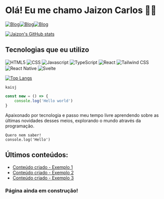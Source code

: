 # Olá! Eu me chamo Jaizon Carlos 👋🏽

[![Blog](https://img.shields.io/website-up-down-green-red/http/monip.org.svg)](http://github.com/devjaizon)[![Blog](https://img.shields.io/website-up-down-green-red/http/monip.org.svg)](http://github.com/devjaizon)[![Blog](https://img.shields.io/website-up-down-green-red/http/monip.org.svg)](http://github.com/devjaizon)

[![Jaizon's GitHub stats](https://github-readme-stats.vercel.app/api?username=devjaizon&show_icons=true&theme=tokyonight)](https://github.com/devjaizon)
<!-- transparent, dark, dracula and tokyonight are also good,  -->

## Tecnologias que eu utilizo

<div>
  <img alt='HTML5' align='center' src='https://img.shields.io/badge/HTML5-E34F26?style=for-the-badge&logo=html5&logoColor=white'/>
  <img alt='CSS' align='center' src='https://img.shields.io/badge/CSS3-1572B6?style=for-the-badge&logo=css3&logoColor=white'/>
  <img alt='Javascript' align='center' src='https://img.shields.io/badge/JavaScript-323330?style=for-the-badge&logo=javascript&logoColor=F7DF1E'/>
  <img alt='TypeScript' align='center' src='https://img.shields.io/badge/TypeScript-007ACC?style=for-the-badge&logo=typescript&logoColor=white'/>
  <img alt='React' align='center' src='https://img.shields.io/badge/React-20232A?style=for-the-badge&logo=react&logoColor=61DAFB'/>
  <img alt='Tailwind CSS' align='center' src='https://img.shields.io/badge/Tailwind_CSS-38B2AC?style=for-the-badge&logo=tailwind-css&logoColor=white'/>
  <img alt='React Native' align='center' src='https://img.shields.io/badge/React_Native-20232A?style=for-the-badge&logo=react&logoColor=61DAFB'/>
  <img alt='Svelte' align='center' src='https://img.shields.io/badge/Svelte-4A4A55?style=for-the-badge&logo=svelte&logoColor=FF3E00'/>
</div>

[![Top Langs](https://github-readme-stats.vercel.app/api/top-langs/?username=devjaizon&layout=compact)](https://github.com/devjaizon)

    kaisj
```js
const new = () => {
    console.log('Hello world')
}
```

Apaixonado por tecnologia e passo meu tempo livre aprendendo sobre as últimas novidades desses meios, explorando o mundo através da programação.

	Quero nem saber!
	console.log('Hello')

## Últimos conteúdos:

- [Conteúdo criado - Exemplo 1](http://gitub.com/devjaizon)
- [Conteúdo criado - Exemplo 2](http://gitub.com/devjaizon)
- [Conteúdo criado - Exemplo 3](http://gitub.com/devjaizon)

### Página ainda em construção!

<!--
**devjaizon/devjaizon** is a ✨ _special_ ✨ repository because its `README.md` (this file) appears on your GitHub profile.

Badges:
- https://dev.to/envoy_/150-badges-for-github-pnk
Emojis:
- https://emojipedia.org/
Github Stats:
- https://github.com/anuraghazra/github-readme-stats


Here are some ideas to get you started:

- 🔭 I’m currently working on ...
- 🌱 I’m currently learning ...
- 👯 I’m looking to collaborate on ...
- 🤔 I’m looking for help with ...
- 💬 Ask me about ...
- 📫 How to reach me: ...
- 😄 Pronouns: ...
- ⚡ Fun fact: ...
-->
